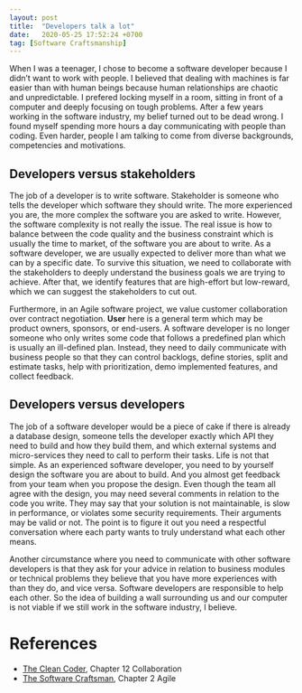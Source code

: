 ```yaml
---
layout: post
title:  "Developers talk a lot"
date:   2020-05-25 17:52:24 +0700
tag: [Software Craftsmanship]
---
```


When I was a teenager, I chose to become a software developer because I didn’t want to work with people. I believed that dealing with machines is far easier than with human beings because human relationships are chaotic and unpredictable. I prefered locking myself in a room, sitting in front of a computer and deeply focusing on tough problems. After a few years working in the software industry, my belief turned out to be dead wrong. I found myself spending more hours a day communicating with people than coding. Even harder, people I am talking to come from diverse backgrounds, competencies and motivations.

## Developers versus stakeholders

The job of a developer is to write software. Stakeholder is someone who tells the developer which software they should write. The more experienced you are, the more complex the software you are asked to write. However, the software complexity is not really the issue. The real issue is how to balance between the code quality and the business constraint which is usually the time to market, of the software you are about to write. As a software developer, we are usually expected to deliver more than what we can by a specific date. To survive this situation, we need to collaborate with the stakeholders to deeply understand the business goals we are trying to achieve. After that, we identify features that are high-effort but low-reward, which we can suggest the stakeholders to cut out.

Furthermore, in an Agile software project, we value customer collaboration over contract negotiation. <strong>User</strong> here is a general term which may be product owners, sponsors, or end-users. A software developer is no longer someone who only writes some code that follows a predefined plan which is usually an ill-defined plan. Instead, they need to daily communicate with business people so that they can control backlogs, define stories, split and estimate tasks, help with prioritization, demo implemented features, and collect feedback.

## Developers versus developers

The job of a software developer would be a piece of cake if there is already a database design, someone tells the developer exactly which API they need to build and how they build them, and which external systems and micro-services they need to call to perform their tasks. Life is not that simple. As an experienced software developer, you need to by yourself design the software you are about to build. And you almost get feedback from your team when you propose the design. Even though the team all agree with the design, you may need several comments in relation to the code you write. They may say that your solution is not maintainable, is slow in performance, or violates some security requirements. Their arguments may be valid or not. The point is to figure it out you need a respectful conversation where each party wants to truly understand what each other means.

Another circumstance where you need to communicate with other software developers is that they ask for your advice in relation to business modules or technical problems they believe that you have more experiences with than they do, and vice versa. Software developers are responsible to help each other. So the idea of building a wall surrounding us and our computer is not viable if we still work in the software industry, I believe.

# References

- [The Clean Coder](https://www.amazon.com/Clean-Coder-Conduct-Professional-Programmers/dp/0137081073), Chapter 12 Collaboration
- [The Software Craftsman](https://www.amazon.com/Software-Craftsman-Professionalism-Pragmatism-Robert/dp/0134052501), Chapter 2 Agile
